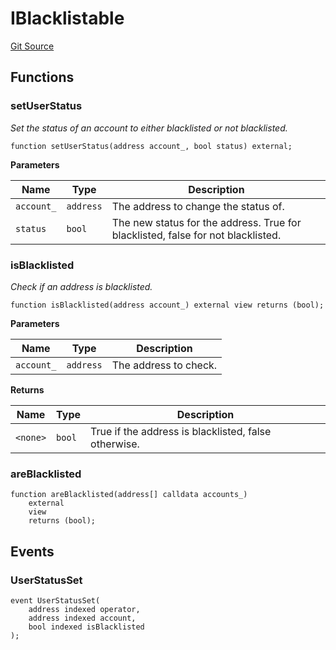 # IBlacklistable
[Git Source](https://github.com/ContractLabs/foundry-bountykinds-contract/blob/67e6855d3beabdf242cc0b51d9e53b087a5235b9/src/oz-custom/internal/interfaces/IBlacklistable.sol)


## Functions
### setUserStatus

*Set the status of an account to either blacklisted or not
blacklisted.*


```solidity
function setUserStatus(address account_, bool status) external;
```
**Parameters**

|Name|Type|Description|
|----|----|-----------|
|`account_`|`address`|The address to change the status of.|
|`status`|`bool`|The new status for the address. True for blacklisted, false for not blacklisted.|


### isBlacklisted

*Check if an address is blacklisted.*


```solidity
function isBlacklisted(address account_) external view returns (bool);
```
**Parameters**

|Name|Type|Description|
|----|----|-----------|
|`account_`|`address`|The address to check.|

**Returns**

|Name|Type|Description|
|----|----|-----------|
|`<none>`|`bool`|True if the address is blacklisted, false otherwise.|


### areBlacklisted


```solidity
function areBlacklisted(address[] calldata accounts_)
    external
    view
    returns (bool);
```

## Events
### UserStatusSet

```solidity
event UserStatusSet(
    address indexed operator,
    address indexed account,
    bool indexed isBlacklisted
);
```

